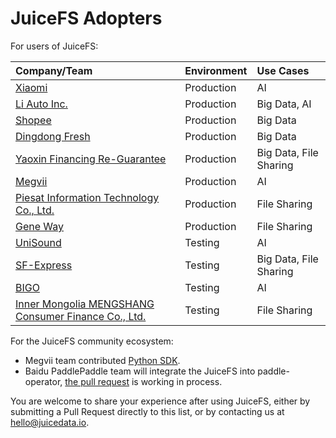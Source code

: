 # JuiceFS Adopters

For users of JuiceFS:

| Company/Team                                       | Environment   | Use Cases                 |
| :---                                               | :---          | :---                      |
| [Xiaomi](https://www.mi.com)                       | Production | AI                   |
| [Li Auto Inc.](https://www.lixiang.com)            | Production | Big Data, AI           |
| [Shopee](https://shopee.com)                       | Production | Big Data              |
| [Dingdong Fresh](https://www.100.me)               | Production | Big Data             |
| [Yaoxin Financing Re-Guarantee](https://www.yaoxinhd.com) | Production | Big Data, File Sharing |
| [Megvii](https://megvii.com)                     | Production    | AI         |
| [Piesat Information Technology Co., Ltd.](https://www.piesat.cn)                  | Production    | File Sharing         |
| [Gene Way](http://www.geneway.cn)                  | Production    | File Sharing         |
| [UniSound](https://www.unisound.com)                  | Testing    | AI         || 
[SF-Express](https://www.sf-express.com)           | Testing    | Big Data, File Sharing |
| [BIGO](https://bigo.tv)                            | Testing    | AI                   |
| [Inner Mongolia MENGSHANG Consumer Finance Co., Ltd.](https://www.mengshangxiaofei.com)   | Testing    | File Sharing      |

For the JuiceFS community ecosystem:

- Megvii team contributed [Python SDK](https://github.com/megvii-research/juicefs-python).
- Baidu PaddlePaddle team will integrate the JuiceFS into paddle-operator, [the pull request](https://github.com/PaddleFlow/paddle-operator/pull/69) is working in process.

You are welcome to share your experience after using JuiceFS, either by submitting a Pull Request directly to this list, or by contacting us at hello@juicedata.io.
